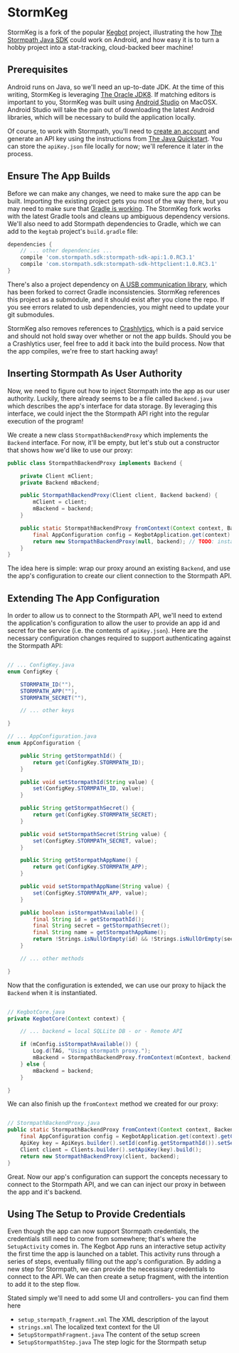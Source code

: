 # StormKeg

StormKeg is a fork of the popular [Kegbot][1] project, illustrating the how [The Stormpath Java SDK][2] could work on Android, 
and how easy it is to turn a hobby project into a stat-tracking, cloud-backed beer machine!

## Prerequisites

Android runs on Java, so we'll need an up-to-date JDK. At the time of this writing, StormKeg is leveraging [The Oracle JDK8][3].
If matching editors is important to you, StormKeg was built using [Android Studio][4] on MacOSX. Android Studio will take the pain
out of downloading the latest Android libraries, which will be necessary to build the application locally.

Of course, to work with Stormpath, you'll need to [create an account][5] and generate an API key using the instructions from 
[The Java Quickstart][2]. You can store the `apiKey.json` file locally for now; we'll reference it later in the process.

## Ensure The App Builds
Before we can make any changes, we need to make sure the app can be built. Importing the existing project gets you most of the way 
there, but you may need to make sure that [Gradle is working][7]. The StormKeg fork works with the latest Gradle tools and cleans up
ambiguous dependency versions. We'll also need to add Stormpath dependencies to Gradle, which we can add to the `kegtab` project's
`build.gradle` file:

```groovy
dependencies {
	// ... other dependencies ...
    compile 'com.stormpath.sdk:stormpath-sdk-api:1.0.RC3.1'
    compile 'com.stormpath.sdk:stormpath-sdk-httpclient:1.0.RC3.1'
}
```

There's also a project dependency on [A USB communication library][6], which has been forked to correct Gradle inconsistencies. 
StormKeg references this project as a submodule, and it should exist after you clone the repo. If you see errors related to usb 
dependencies, you might need to update your git submodules.

StormKeg also removes references to [Crashlytics][8], which is a paid service and should not hold sway over whether or not the
app builds. Should you be a Crashlytics user, feel free to add it back into the build process. Now that the app compiles, we're
free to start hacking away!

## Inserting Stormpath As User Authority
Now, we need to figure out how to inject Stormpath into the app as our user authority. Luckily, there already seems to
be a file called `Backend.java` which describes the app's interface for data storage. By leveraging this interface, we could
inject the the Stormpath API right into the regular execution of the program!

We create a new class `StormpathBackendProxy` which implements the `Backend` interface. For now, it'll be empty, but let's stub 
out a constructor that shows how we'd like to use our proxy:

```java
public class StormpathBackendProxy implements Backend {

	private Client mClient;
	private Backend mBackend;

	public StormpathBackendProxy(Client client, Backend backend) {
		mClient = client;
		mBackend = backend;
	}

	public static StormpathBackendProxy fromContext(Context context, Backend backend) {
		final AppConfiguration config = KegbotApplication.get(context).getConfig();
		return new StormpathBackendProxy(null, backend); // TODO: instantiate Stormpath client from config
	}
}
```

The idea here is simple: wrap our proxy around an existing `Backend`, and use the app's configuration to create our client
connection to the Stormpath API.

## Extending The App Configuration
In order to allow us to connect to the Stormpath API, we'll need to extend the application's configuration to allow the user to provide an app id and secret for the service (i.e. the contents of `apiKey.json`). Here are the necessary configuration changes required to support
authenticating against the Stormpath API:

```java

// ... ConfigKey.java
enum ConfigKey {

	STORMPATH_ID(""),
	STORMPATH_APP(""),
	STORMPATH_SECRET(""),

	// ... other keys

}

// ... AppConfiguration.java
enum AppConfiguration {

	public String getStormpathId() {
		return get(ConfigKey.STORMPATH_ID);
	}

	public void setStormpathId(String value) {
		set(ConfigKey.STORMPATH_ID, value);
	}

	public String getStormpathSecret() {
		return get(ConfigKey.STORMPATH_SECRET);
	}

	public void setStormpathSecret(String value) {
		set(ConfigKey.STORMPATH_SECRET, value);
	}

	public String getStormpathAppName() {
		return get(ConfigKey.STORMPATH_APP);
	}

	public void setStormpathAppName(String value) {
		set(ConfigKey.STORMPATH_APP, value);
	}

	public boolean isStormpathAvailable() {
		final String id = getStormpathId();
		final String secret = getStormpathSecret();
		final String name = getStormpathAppName();
		return !Strings.isNullOrEmpty(id) && !Strings.isNullOrEmpty(secret) && !Strings.isNullOrEmpty(name);
	}

	// ... other methods

}
```

Now that the configuration is extended, we can use our proxy to hijack the `Backend` when it is instantiated.

```java

// KegbotCore.java
private KegbotCore(Context context) {

	// ... backend = local SQLLite DB - or - Remote API

	if (mConfig.isStormpathAvailable()) {
		Log.d(TAG, "Using stormpath proxy.");
		mBackend = StormpathBackendProxy.fromContext(mContext, backend);
	} else {
		mBackend = backend;
	}

}

```

We can also finish up the `fromContext` method we created for our proxy:

```java

// StormpathBackendProxy.java
public static StormpathBackendProxy fromContext(Context context, Backend backend) {
	final AppConfiguration config = KegbotApplication.get(context).getConfig();
	ApiKey key = ApiKeys.builder().setId(config.getStormpathId()).setSecret(config.getStormpathSecret()).build();
	Client client = Clients.builder().setApiKey(key).build();
	return new StormpathBackendProxy(client, backend);
}

```

Great. Now our app's configuration can support the concepts necessary to connect to the Stormpath API, and we can
can inject our proxy in between the app and it's backend.

## Using The Setup to Provide Credentials
Even though the app can now support Stormpath credentials, the credentials still need to come from somewhere; 
that's where the `SetupActivity` comes in. The Kegbot App runs an interactive setup activity the first time the app 
is launched on a tablet. This activity runs through a series of steps, eventually filling out the app's configuration.
By adding a new step for Stormpath, we can provide the necessisary credentials to connect to the API. 
We can then create a setup fragment, with the intention to add it to the step flow. 

Stated simply we'll need to add some UI and controllers- you can find them here 

- `setup_stormpath_fragment.xml` The XML description of the layout
- `strings.xml` The localized text context for the UI
- `SetupStormpathFragment.java` The content of the setup screen
- `SetupStormpathStep.java` The step logic for the Stormpath setup

<!-- To communicate with the Stormpath REST API, we can leverage the existing Java instrumentation. Namely, we'll be using 
[The Stormpath Java SDK][2], and we need to instantiate it in the application. The idiomatic way to do this is in Java is 
via a lazy-loaded, app-wide singleton. Luckily, the app already has one: `KegbotCore.java`. -->

[1]:https://kegbot.org/
[2]:http://docs.stormpath.com/java/quickstart/
[3]:http://www.oracle.com/technetwork/java/javase/downloads/jdk8-downloads-2133151.html
[4]:https://developer.android.com/sdk/index.html
[5]:https://api.stormpath.com/register
[6]:https://github.com/azoff/usb-serial-for-android
[7]:http://tools.android.com/tech-docs/new-build-system/migrating-to-1-0-0
[8]:https://try.crashlytics.com/